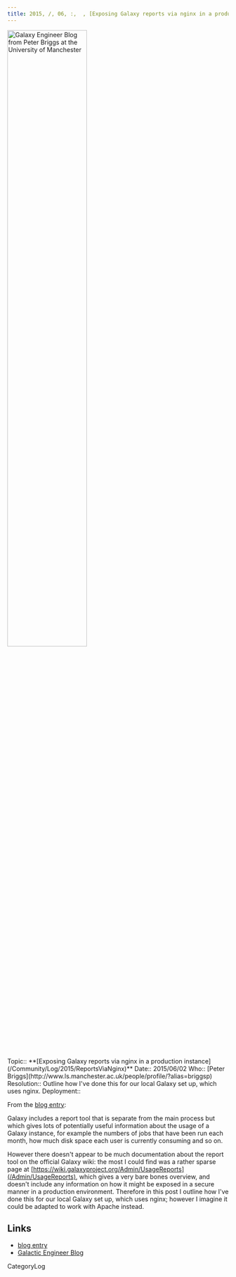 ```yaml
---
title: 2015, /, 06, :,  , [Exposing Galaxy reports via nginx in a production instance](http://galacticengineer.blogspot.co.uk/2015/06/exposing-galaxy-reports-via-nginx-in.html)
---
```

<div class='center'><a href='http://galacticengineer.blogspot.co.uk/'><img src='/Images/GalacticEngineerHeader.png' alt='Galaxy Engineer Blog from Peter Briggs at the University of Manchester' width="60%" /></a></div>





<div class='logbox'>
 Topic:: **[Exposing Galaxy reports via nginx in a production instance](/Community/Log/2015/ReportsViaNginx)**
 Date:: 2015/06/02
 Who:: [Peter Briggs](http://www.ls.manchester.ac.uk/people/profile/?alias=briggsp)
 Resolution:: Outline how I've done this for our local Galaxy set up, which uses nginx.
 Deployment:: 
</div>

From the [blog entry](http://galacticengineer.blogspot.co.uk/2015/06/exposing-galaxy-reports-via-nginx-in.html):

<div class='indent'>

Galaxy includes a report tool that is separate from the main process but which gives lots of potentially useful information about the usage of a Galaxy instance, for example the numbers of jobs that have been run each month, how much disk space each user is currently consuming and so on.

However there doesn't appear to be much documentation about the report tool on the official Galaxy wiki: the most I could find was a rather sparse page at [https://wiki.galaxyproject.org/Admin/UsageReports](/Admin/UsageReports), which gives a very bare bones overview, and doesn't include any information on how it might be exposed in a secure manner in a production environment. Therefore in this post I outline how I've done this for our local Galaxy set up, which uses nginx; however I imagine it could be adapted to work with Apache instead.
</div>

## Links

* [blog entry](http://galacticengineer.blogspot.co.uk/2015/06/exposing-galaxy-reports-via-nginx-in.html)
* [Galactic Engineer Blog](http://galacticengineer.blogspot.co.uk/)

CategoryLog

